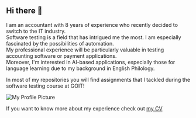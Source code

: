 ## Hi there 👋  
I am an accountant with 8 years of experience who recently decided to switch to the IT industry.   
Software testing is a field that has intrigued me the most. I am especially fascinated by the possibilities of automation.   
My professional experience will be particularly valuable in testing accounting software or payment applications.   
Moreover, I'm interested in AI-based applications, especially those for language learning due to my background in English Philology.


In most of my repositories you will find assignments that I tackled during the software testing course at GOIT!

![My Profile Picture](https://tse4.mm.bing.net/th/id/OIG1.LhciZYmSI9GAe3Dk.Ln9?pid=ImgGn)

If you want to know more about my experience check out [my CV](https://nowikat.github.io/Portfolio/resume/index.html)


<!--
**nowikat/nowikat** is a ✨ _special_ ✨ repository because its `README.md` (this file) appears on your GitHub profile.

Here are some ideas to get you started:

- 🔭 I’m currently working on ...
- 🌱 I’m currently learning ...
- 👯 I’m looking to collaborate on ...
- 🤔 I’m looking for help with ...
- 💬 Ask me about ...
- 📫 How to reach me: ...
- 😄 Pronouns: ...
- ⚡ Fun fact: ...
-->
